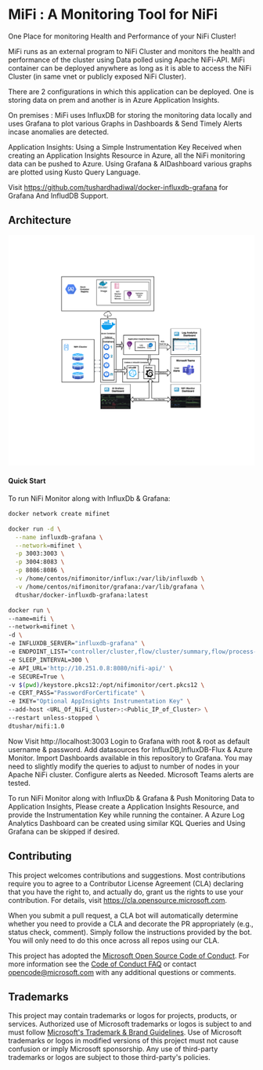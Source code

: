 # MiFi : A Monitoring Tool for NiFi

  One Place for monitoring Health and Performance of your NiFi Cluster!

  MiFi runs as an external program to NiFi Cluster and monitors the health and performance of the cluster using Data polled using Apache NiFi-API.
  MiFi container can be deployed anywhere as long as it is able to access the NiFi Cluster (in same vnet or publicly exposed NiFi Cluster).
  
  There are 2 configurations in which this application can be deployed. 
  One is storing data on prem and another is in Azure Application Insights.
  
  On premises :
  MiFi uses InfluxDB for storing the monitoring data locally and uses Grafana to plot various Graphs in Dashboards & Send Timely Alerts incase anomalies are detected.

  Application Insights: Using a Simple Instrumentation Key Received when creating an Application Insights Resource in Azure, all the NiFi monitoring data can be pushed to Azure. Using Grafana & AIDashboard various graphs are plotted using Kusto Query Language.

  Visit https://github.com/tushardhadiwal/docker-influxdb-grafana for Grafana And InfludDB Support.

## Architecture

![](./Docs/NiFiMonitorArch400ppi.png)

#### Quick Start

To run NiFi Monitor along with InfluxDb & Grafana:

```sh
docker network create mifinet
```

```sh
docker run -d \
  --name influxdb-grafana \
  --network=mifinet \
  -p 3003:3003 \
  -p 3004:8083 \
  -p 8086:8086 \
  -v /home/centos/nifimonitor/influx:/var/lib/influxdb \
  -v /home/centos/nifimonitor/grafana:/var/lib/grafana \
  dtushar/docker-influxdb-grafana:latest
```

```sh
docker run \
--name=mifi \
--network=mifinet \
-d \
-e INFLUXDB_SERVER="influxdb-grafana" \
-e ENDPOINT_LIST="controller/cluster,flow/cluster/summary,flow/process-groups/root,flow/status,counters,system-diagnostics" \
-e SLEEP_INTERVAL=300 \
-e API_URL='http://10.251.0.8:8080/nifi-api/' \
-e SECURE=True \
-v $(pwd)/keystore.pkcs12:/opt/nifimonitor/cert.pkcs12 \
-e CERT_PASS="PasswordForCertificate" \
-e IKEY="Optional AppInsights Instrumentation Key" \ 
--add-host <URL_Of_NiFi_Cluster>:<Public_IP_of_Cluster> \
--restart unless-stopped \
dtushar/mifi:1.0
```

Now Visit http://localhost:3003 Login to Grafana with root & root as default username & password.  Add datasources for InfluxDB,InfluxDB-Flux & Azure Monitor. Import Dashboards available in this repository to Grafana. You may need to slightly modify the queries to adjust to number of nodes in your Apache NiFi cluster.
Configure alerts as Needed. Microsoft Teams alerts are tested.

To run NiFi Monitor along with InfluxDb & Grafana & Push Monitoring Data to Application Insights, Please create a Application Insights Resource, and provide the Instrumentation Key while running the container. A Azure Log Analytics Dashboard can be created using similar KQL Queries and Using Grafana can be skipped if desired.

## Contributing

This project welcomes contributions and suggestions.  Most contributions require you to agree to a
Contributor License Agreement (CLA) declaring that you have the right to, and actually do, grant us
the rights to use your contribution. For details, visit https://cla.opensource.microsoft.com.

When you submit a pull request, a CLA bot will automatically determine whether you need to provide
a CLA and decorate the PR appropriately (e.g., status check, comment). Simply follow the instructions
provided by the bot. You will only need to do this once across all repos using our CLA.

This project has adopted the [Microsoft Open Source Code of Conduct](https://opensource.microsoft.com/codeofconduct/).
For more information see the [Code of Conduct FAQ](https://opensource.microsoft.com/codeofconduct/faq/) or
contact [opencode@microsoft.com](mailto:opencode@microsoft.com) with any additional questions or comments.

## Trademarks

This project may contain trademarks or logos for projects, products, or services. Authorized use of Microsoft 
trademarks or logos is subject to and must follow 
[Microsoft's Trademark & Brand Guidelines](https://www.microsoft.com/en-us/legal/intellectualproperty/trademarks/usage/general).
Use of Microsoft trademarks or logos in modified versions of this project must not cause confusion or imply Microsoft sponsorship.
Any use of third-party trademarks or logos are subject to those third-party's policies.
